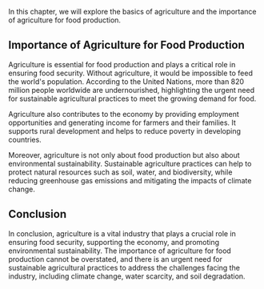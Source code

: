 
In this chapter, we will explore the basics of agriculture and the importance of agriculture for food production.

Importance of Agriculture for Food Production
---------------------------------------------

Agriculture is essential for food production and plays a critical role in ensuring food security. Without agriculture, it would be impossible to feed the world's population. According to the United Nations, more than 820 million people worldwide are undernourished, highlighting the urgent need for sustainable agricultural practices to meet the growing demand for food.

Agriculture also contributes to the economy by providing employment opportunities and generating income for farmers and their families. It supports rural development and helps to reduce poverty in developing countries.

Moreover, agriculture is not only about food production but also about environmental sustainability. Sustainable agriculture practices can help to protect natural resources such as soil, water, and biodiversity, while reducing greenhouse gas emissions and mitigating the impacts of climate change.

Conclusion
----------

In conclusion, agriculture is a vital industry that plays a crucial role in ensuring food security, supporting the economy, and promoting environmental sustainability. The importance of agriculture for food production cannot be overstated, and there is an urgent need for sustainable agricultural practices to address the challenges facing the industry, including climate change, water scarcity, and soil degradation.

